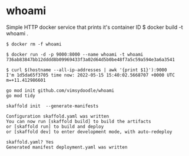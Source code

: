 whoami
======

Simple HTTP docker service that prints it's container ID
    $ docker build -t whoami .

    $ docker rm -f whoami

    $ docker run -d -p 9000:8000 --name whoami -t whoami
    736ab83847bb12dddd8b09969433f3a02d64d5b0be48f7a5c59a594e3a6a3541
    
    $ curl $(hostname --all-ip-addresses | awk '{print $1}'):9000
    I'm 1d5da65f3705 time now: 2022-05-15 15:40:02.5668707 +0000 UTC m=+11.412986601


```
go mod init github.com/vimsydoodle/whoami
go mod tidy

skaffold init  --generate-manifests

Configuration skaffold.yaml was written
You can now run [skaffold build] to build the artifacts
or [skaffold run] to build and deploy
or [skaffold dev] to enter development mode, with auto-redeploy

skaffold.yaml? Yes
Generated manifest deployment.yaml was written
```